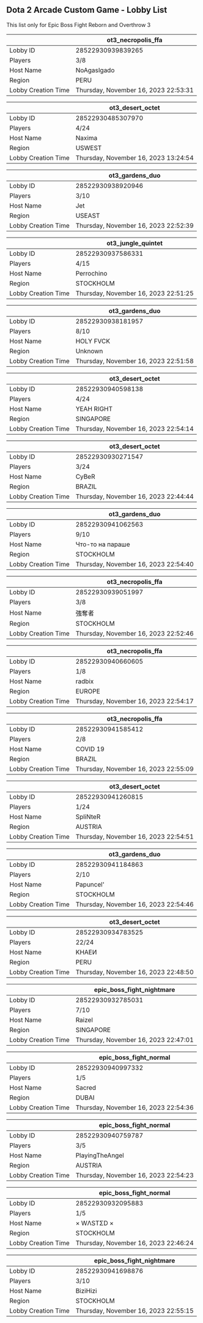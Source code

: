 ## Dota 2 Arcade Custom Game - Lobby List

This list only for Epic Boss Fight Reborn and Overthrow 3

|  | ot3_necropolis_ffa |
| ------ | ------ |
| Lobby ID | 28522930939839265 |
| Players | 3/8 |
| Host Name | NoAgasIgado |
| Region | PERU |
| Lobby Creation Time | Thursday, November 16, 2023 22:53:31 |


|  | ot3_desert_octet |
| ------ | ------ |
| Lobby ID | 28522930485307970 |
| Players | 4/24 |
| Host Name | Naxima |
| Region | USWEST |
| Lobby Creation Time | Thursday, November 16, 2023 13:24:54 |


|  | ot3_gardens_duo |
| ------ | ------ |
| Lobby ID | 28522930938920946 |
| Players | 3/10 |
| Host Name | Jet |
| Region | USEAST |
| Lobby Creation Time | Thursday, November 16, 2023 22:52:39 |


|  | ot3_jungle_quintet |
| ------ | ------ |
| Lobby ID | 28522930937586331 |
| Players | 4/15 |
| Host Name | Perrochino |
| Region | STOCKHOLM |
| Lobby Creation Time | Thursday, November 16, 2023 22:51:25 |


|  | ot3_gardens_duo |
| ------ | ------ |
| Lobby ID | 28522930938181957 |
| Players | 8/10 |
| Host Name | HOLY FVCK |
| Region | Unknown |
| Lobby Creation Time | Thursday, November 16, 2023 22:51:58 |


|  | ot3_desert_octet |
| ------ | ------ |
| Lobby ID | 28522930940598138 |
| Players | 4/24 |
| Host Name | YEAH RIGHT |
| Region | SINGAPORE |
| Lobby Creation Time | Thursday, November 16, 2023 22:54:14 |


|  | ot3_desert_octet |
| ------ | ------ |
| Lobby ID | 28522930930271547 |
| Players | 3/24 |
| Host Name | CyBeR |
| Region | BRAZIL |
| Lobby Creation Time | Thursday, November 16, 2023 22:44:44 |


|  | ot3_gardens_duo |
| ------ | ------ |
| Lobby ID | 28522930941062563 |
| Players | 9/10 |
| Host Name | Что-то на параше |
| Region | STOCKHOLM |
| Lobby Creation Time | Thursday, November 16, 2023 22:54:40 |


|  | ot3_necropolis_ffa |
| ------ | ------ |
| Lobby ID | 28522930939051997 |
| Players | 3/8 |
| Host Name | 強奪者 |
| Region | STOCKHOLM |
| Lobby Creation Time | Thursday, November 16, 2023 22:52:46 |


|  | ot3_necropolis_ffa |
| ------ | ------ |
| Lobby ID | 28522930940660605 |
| Players | 1/8 |
| Host Name | radbix |
| Region | EUROPE |
| Lobby Creation Time | Thursday, November 16, 2023 22:54:17 |


|  | ot3_necropolis_ffa |
| ------ | ------ |
| Lobby ID | 28522930941585412 |
| Players | 2/8 |
| Host Name | COVID 19 |
| Region | BRAZIL |
| Lobby Creation Time | Thursday, November 16, 2023 22:55:09 |


|  | ot3_desert_octet |
| ------ | ------ |
| Lobby ID | 28522930941260815 |
| Players | 1/24 |
| Host Name | SpliNteR |
| Region | AUSTRIA |
| Lobby Creation Time | Thursday, November 16, 2023 22:54:51 |


|  | ot3_gardens_duo |
| ------ | ------ |
| Lobby ID | 28522930941184863 |
| Players | 2/10 |
| Host Name | Papuncel' |
| Region | STOCKHOLM |
| Lobby Creation Time | Thursday, November 16, 2023 22:54:46 |


|  | ot3_desert_octet |
| ------ | ------ |
| Lobby ID | 28522930934783525 |
| Players | 22/24 |
| Host Name | KHAEИ |
| Region | PERU |
| Lobby Creation Time | Thursday, November 16, 2023 22:48:50 |


|  | epic_boss_fight_nightmare |
| ------ | ------ |
| Lobby ID | 28522930932785031 |
| Players | 7/10 |
| Host Name | Raizel |
| Region | SINGAPORE |
| Lobby Creation Time | Thursday, November 16, 2023 22:47:01 |


|  | epic_boss_fight_normal |
| ------ | ------ |
| Lobby ID | 28522930940997332 |
| Players | 1/5 |
| Host Name | Sacred |
| Region | DUBAI |
| Lobby Creation Time | Thursday, November 16, 2023 22:54:36 |


|  | epic_boss_fight_normal |
| ------ | ------ |
| Lobby ID | 28522930940759787 |
| Players | 3/5 |
| Host Name | PlayingTheAngel |
| Region | AUSTRIA |
| Lobby Creation Time | Thursday, November 16, 2023 22:54:23 |


|  | epic_boss_fight_normal |
| ------ | ------ |
| Lobby ID | 28522930932095883 |
| Players | 1/5 |
| Host Name | × WΛSTΣD × |
| Region | STOCKHOLM |
| Lobby Creation Time | Thursday, November 16, 2023 22:46:24 |


|  | epic_boss_fight_nightmare |
| ------ | ------ |
| Lobby ID | 28522930941698876 |
| Players | 3/10 |
| Host Name | BiziHizi |
| Region | STOCKHOLM |
| Lobby Creation Time | Thursday, November 16, 2023 22:55:15 |


